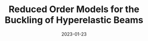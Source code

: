 ---
title: "Reduced Order Models for the Buckling of Hyperelastic Beams"
collection: publications
permalink: /publication/2023-01-23-Reduced-Order-Models-for-the-Buckling-of-Hyperelastic-Beams
excerpt: 'arXiv:2305.19764'
paperurl: 'https://arxiv.org/abs/2305.19764'
date: 2023-01-23
item: 13
venue: 'arXiv:2305.19764'
paperurl: 'https://doi.org/10.48550/arXiv.2305.19764'
authors: 'F. Pichi, G. Rozza'
pubsource: 'unpublished'
bibtex: '@misc{PichiReducedOrderModels2023, <br>
  title = {Reduced Order Models for the Buckling of Hyperelastic Beams},<br>
  author = {Pichi, Federico and Rozza, Gianluigi},<br>
  year = {2023},<br>
  number = {arXiv:2305.19764},<br>
  eprint = {2305.19764},<br>
  primaryclass = {cs, math},<br>
  publisher = {{arXiv}},<br>
  doi = {10.48550/arXiv.2305.19764},<br>
  urldate = {2023-06-02},<br>
  archiveprefix = {arxiv}}<br>
'
---